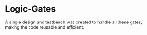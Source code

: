 # Logic-Gates
A single design and testbench was created to handle all these gates, making the code reusable and efficient.
